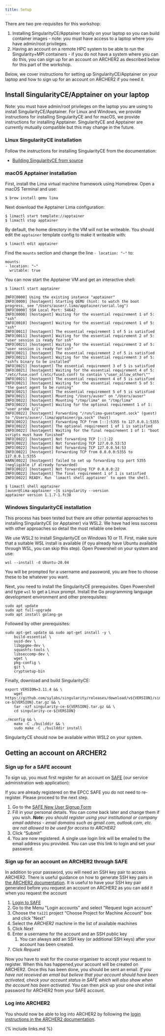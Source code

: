 ```yaml
---
title: Setup
---
```



There are two pre-requisites for this workshop:

1. Installing SingularityCE/Apptainer locally on your laptop so you can build container images - note: you must have access to a laptop where you have admin/root privileges.
2. Having an account on a remote HPC system to be able to run the Singularity+MPI containers - if you do not have a system where you can do this, you can sign up for an account on ARCHER2 as described below for this part of the workshop.

Below, we cover instructions for setting up SingularityCE/Apptainer on your laptop and how to sign up for an account on ARCHER2 if you need it.

## Install SingularityCE/Apptainer on your laptop

Note: you must have admin/root privileges on the laptop you are using to install SingularityCE/Apptainer. For Linux and Windows, we provide instructions for installing SingularityCE and for macOS, we provide instructions for installing Apptainer. SingularityCE and Apptainer are currently mutually compatible but this may change in the future.

### Linux SingularityCE installation

Follow the instructions for installing SingularityCE from the documentation:

 - [Building SingularityCE from source](https://docs.sylabs.io/guides/3.11/admin-guide/installation.html#install-from-source)

### macOS Apptainer installation

First, install the Lima virtual machine framework using Homebrew. Open a macOS Terminal and use:

```
$ brew install qemu lima
```

Next download the Apptainer Lima configuration:

```
$ limactl start template://apptainer
$ limactl stop apptainer
```

By default, the home directory in the VM will not be writeable. You should edit the `apptainer` template config to make it writeable with:

```
$ limactl edit apptainer
```

Find the `mounts` section and change the line `- location: "~"` to:

```
mounts:
- location: "~"
  writable: true
```

You can now start the Apptainer VM and get an interactive shell:

```
$ limactl start apptainer

INFO[0000] Using the existing instance "apptainer"      
INFO[0000] [hostagent] Starting QEMU (hint: to watch the boot progress, see "/Users/auser/.lima/apptainer/serial.log") 
INFO[0000] SSH Local Port: 54642                        
INFO[0000] [hostagent] Waiting for the essential requirement 1 of 5: "ssh" 
INFO[0010] [hostagent] Waiting for the essential requirement 1 of 5: "ssh" 
INFO[0011] [hostagent] The essential requirement 1 of 5 is satisfied 
INFO[0011] [hostagent] Waiting for the essential requirement 2 of 5: "user session is ready for ssh" 
INFO[0021] [hostagent] Waiting for the essential requirement 2 of 5: "user session is ready for ssh" 
INFO[0021] [hostagent] The essential requirement 2 of 5 is satisfied 
INFO[0021] [hostagent] Waiting for the essential requirement 3 of 5: "sshfs binary to be installed" 
INFO[0021] [hostagent] The essential requirement 3 of 5 is satisfied 
INFO[0021] [hostagent] Waiting for the essential requirement 4 of 5: "/etc/fuse.conf (/etc/fuse3.conf) to contain \"user_allow_other\"" 
INFO[0021] [hostagent] The essential requirement 4 of 5 is satisfied 
INFO[0021] [hostagent] Waiting for the essential requirement 5 of 5: "the guest agent to be running" 
INFO[0021] [hostagent] The essential requirement 5 of 5 is satisfied 
INFO[0021] [hostagent] Mounting "/Users/auser" on "/Users/auser" 
INFO[0022] [hostagent] Mounting "/tmp/lima" on "/tmp/lima" 
INFO[0022] [hostagent] Waiting for the optional requirement 1 of 1: "user probe 1/1" 
INFO[0022] [hostagent] Forwarding "/run/lima-guestagent.sock" (guest) to "/Users/auser/.lima/apptainer/ga.sock" (host) 
INFO[0022] [hostagent] Forwarding TCP from [::]:5355 to 127.0.0.1:5355 
INFO[0022] [hostagent] The optional requirement 1 of 1 is satisfied 
INFO[0022] [hostagent] Waiting for the final requirement 1 of 1: "boot scripts must have finished" 
INFO[0022] [hostagent] Not forwarding TCP [::]:22       
INFO[0022] [hostagent] Not forwarding TCP 127.0.0.53:53 
INFO[0022] [hostagent] Not forwarding TCP 127.0.0.54:53 
INFO[0022] [hostagent] Forwarding TCP from 0.0.0.0:5355 to 127.0.0.1:5355 
WARN[0022] [hostagent] failed to set up forwarding tcp port 5355 (negligible if already forwarded) 
INFO[0022] [hostagent] Not forwarding TCP 0.0.0.0:22    
INFO[0022] [hostagent] The final requirement 1 of 1 is satisfied 
INFO[0022] READY. Run `limactl shell apptainer` to open the shell. 

$ limactl shell apptainer
[auser@lima-apptainer ~]$ singularity --version
apptainer version 1.1.7-1.fc38
```

### Windows SingularityCE installation

This process has been tested but there are other potential approaches to installing SingularityCE (or Apptainer)
via WSL2. We have had less success with other approaches so detail the most reliable one below.

We use WSL2 to install SingularityCE on Windows 10 or 11. First, make sure that a suitable WSL install is
available (if oyu already have Ubuntu available through WSL, you can skip this step). Open Powershell on
your system and use:

```
wsl --install -d Ubuntu-20.04
```

You will be prompted for a username and password, you are free to choose these to be whatever you want.

Next, you need to install the SingularityCE prerequisites. Open Powershell and type `wsl` to get a Linux prompt.
Install the Go programming language development environment and other prerequisites:

```
sudo apt update
sudo apt full-upgrade
sudo apt install golang-go 
```

Followed by other prerequisites:

```
sudo apt-get update && sudo apt-get install -y \
    build-essential \
    uuid-dev \
    libgpgme-dev \
    squashfs-tools \
    libseccomp-dev \
    wget \
    pkg-config \
    git \
    cryptsetup-bin
```

Finally, download and build SingularityCE:

```
export VERSION=3.11.4 && \
    wget https://github.com/sylabs/singularity/releases/download/v${VERSION}/singularity-ce-${VERSION}.tar.gz && \
    tar -xzf singularity-ce-${VERSION}.tar.gz && \
    cd singularity-ce-${VERSION}

./mconfig && \
    make -C ./builddir && \
    sudo make -C ./builddir install
```

SingularityCE should now be available within WSL2 on your system.

## Getting an account on ARCHER2

### Sign up for a SAFE account

To sign up, you must first register for an account on [SAFE](https://safe.epcc.ed.ac.uk/) (our service administration web application):

If you are already registered on the EPCC SAFE you do not need to re-register. Please proceed to the next step.

1. Go to the [SAFE New User Signup Form](https://safe.epcc.ed.ac.uk/signup.jsp)
2. Fill in your personal details. You can come back later and change them if you wish. _**Note:** you should register using your institutional or company email address - email domains such as gmail.com, outlook.com, etc. are not allowed to be used for access to ARCHER2_
3. Click “Submit”
4. You are now registered. A single use login link will be emailed to the email address you provided. You can use this link to login and set your password.

### Sign up for an account on ARCHER2 through SAFE

In addition to your password, you will need an SSH key pair to access ARCHER2. There is useful guidance on how
to generate SSH key pairs in [the ARCHER2 documentation](https://docs.archer2.ac.uk/user-guide/connecting/#ssh-key-pairs).
It is useful to have your SSH key pair generated before you request an account on ARCHER2 as you can add it when 
you request the account

1. [Login to SAFE](https://safe.epcc.ed.ac.uk)
2. Go to the Menu "Login accounts" and select "Request login account"
3. Choose the `ta121` project “Choose Project for Machine Account” box and click "Next"
4.  Select the *ARCHER2* machine in the list of available machines
5.  Click *Next*
6.  Enter a username for the account and an SSH public
    key
    1.  You can always add an SSH key (or additional SSH keys) after your account has been created.
7.  Click *Request*

Now you have to wait for the course organiser to accept your request to register. When this has happened,your account will be created on ARCHER2.
Once this has been done, you should be sent an email. _If you have not received an email but believe that your account should have been activated, check your account status in SAFE which will also show when the account has been activated._ You can then pick up your one shot initial password for ARCHER2 from your SAFE account.

### Log into ARCHER2

You should now be able to log into ARCHER2 by following the [login instructions in the ARCHER2 documentation](https://docs.archer2.ac.uk/user-guide/connecting/#ssh-clients).



{% include links.md %}


